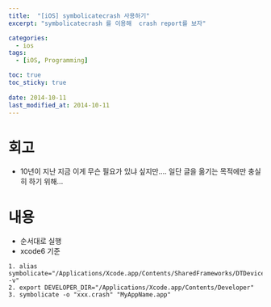 ```yaml
---
title:  "[iOS] symbolicatecrash 사용하기"
excerpt: "symbolicatecrash 를 이용해  crash report를 보자"

categories:
  - ios
tags:
  - [iOS, Programming]

toc: true
toc_sticky: true
 
date: 2014-10-11
last_modified_at: 2014-10-11
---
```

# 회고
* 10년이 지난 지금 이게 무슨 필요가 있냐 싶지만.... 일단 글을 옮기는  목적에만 충실히 하기 위해...

# 내용

* 순서대로 실행
* xcode6 기준

```
1. alias symbolicate="/Applications/Xcode.app/Contents/SharedFrameworks/DTDeviceKitBase.framework/Versions/A/Resources/symbolicatecrash -v"
2. export DEVELOPER_DIR="/Applications/Xcode.app/Contents/Developer"
3. symbolicate -o "xxx.crash" "MyAppName.app"
```
